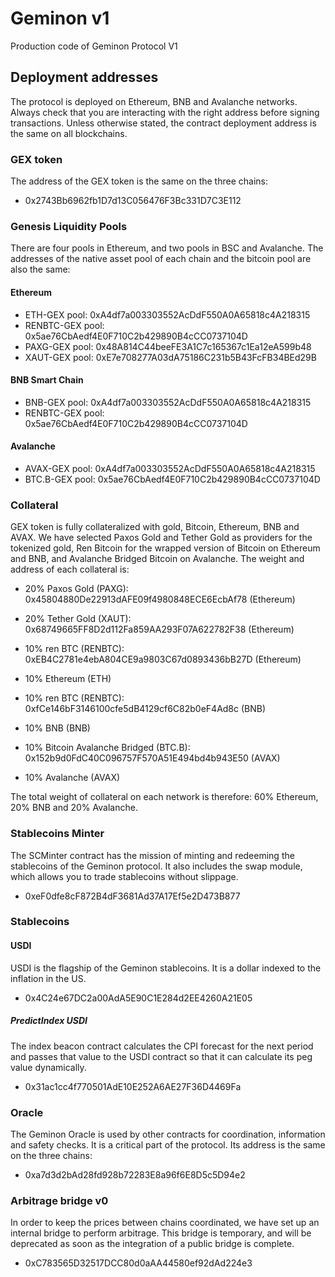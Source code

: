 # Geminon v1
 Production code of Geminon Protocol V1

## Deployment addresses
The protocol is deployed on Ethereum, BNB and Avalanche networks. Always check that you are interacting with the right address before signing transactions. Unless otherwise stated, the contract deployment address is the same on all blockchains.


### GEX token
The address of the GEX token is the same on the three chains:  
* 0x2743Bb6962fb1D7d13C056476F3Bc331D7C3E112


### Genesis Liquidity Pools
There are four pools in Ethereum, and two pools in BSC and Avalanche. The addresses of the native asset pool of each chain and the bitcoin pool are also the same:

#### Ethereum
* ETH-GEX pool: 0xA4df7a003303552AcDdF550A0A65818c4A218315
* RENBTC-GEX pool: 0x5ae76CbAedf4E0F710C2b429890B4cCC0737104D
* PAXG-GEX pool: 0x48A814C44beeFE3A1C7c165367c1Ea12eA599b48
* XAUT-GEX pool: 0xE7e708277A03dA75186C231b5B43FcFB34BEd29B

#### BNB Smart Chain
* BNB-GEX pool: 0xA4df7a003303552AcDdF550A0A65818c4A218315
* RENBTC-GEX pool: 0x5ae76CbAedf4E0F710C2b429890B4cCC0737104D

#### Avalanche
* AVAX-GEX pool: 0xA4df7a003303552AcDdF550A0A65818c4A218315
* BTC.B-GEX pool: 0x5ae76CbAedf4E0F710C2b429890B4cCC0737104D


### Collateral
GEX token is fully collateralized with gold, Bitcoin, Ethereum, BNB and AVAX. We have selected Paxos Gold and Tether Gold as providers for the tokenized gold, Ren Bitcoin for the wrapped version of Bitcoin on Ethereum and BNB, and Avalanche Bridged Bitcoin on Avalanche. The weight and address of each collateral is:  

* 20% Paxos Gold (PAXG): 0x45804880De22913dAFE09f4980848ECE6EcbAf78 (Ethereum)
* 20% Tether Gold (XAUT): 0x68749665FF8D2d112Fa859AA293F07A622782F38 (Ethereum)
* 10% ren BTC (RENBTC): 0xEB4C2781e4ebA804CE9a9803C67d0893436bB27D (Ethereum)
* 10% Ethereum (ETH)  

* 10% ren BTC (RENBTC): 0xfCe146bF3146100cfe5dB4129cf6C82b0eF4Ad8c (BNB)
* 10% BNB (BNB)  

* 10% Bitcoin Avalanche Bridged (BTC.B): 0x152b9d0FdC40C096757F570A51E494bd4b943E50 (AVAX)
* 10% Avalanche (AVAX)  

The total weight of collateral on each network is therefore: 60% Ethereum, 20% BNB and 20% Avalanche.


### Stablecoins Minter
The SCMinter contract has the mission of minting and redeeming the stablecoins of the Geminon protocol. It also includes the swap module, which allows you to trade stablecoins without slippage.
* 0xeF0dfe8cF872B4dF3681Ad37A17Ef5e2D473B877


### Stablecoins
#### USDI
USDI is the flagship of the Geminon stablecoins. It is a dollar indexed to the inflation in the US.
* 0x4C24e67DC2a00AdA5E90C1E284d2EE4260A21E05
##### PredictIndex USDI
The index beacon contract calculates the CPI forecast for the next period and passes that value to the USDI contract so that it can calculate its peg value dynamically.
* 0x31ac1cc4f770501AdE10E252A6AE27F36D4469Fa


### Oracle
The Geminon Oracle is used by other contracts for coordination, information and safety checks. It is a critical part of the protocol. Its address is the same on the three chains:
* 0xa7d3d2bAd28fd928b72283E8a96f6E8D5c5D94e2


### Arbitrage bridge v0
In order to keep the prices between chains coordinated, we have set up an internal bridge to perform arbitrage. This bridge is temporary, and will be deprecated as soon as the integration of a public bridge is complete.
* 0xC783565D32517DCC80d0aAA44580ef92dAd224e3

